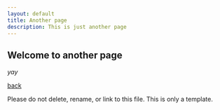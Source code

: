 ```yaml
---
layout: default
title: Another page
description: This is just another page
---
```


## Welcome to another page

_yay_

[back](./)

Please do not delete, rename, or link to this file.
This is only a template.
